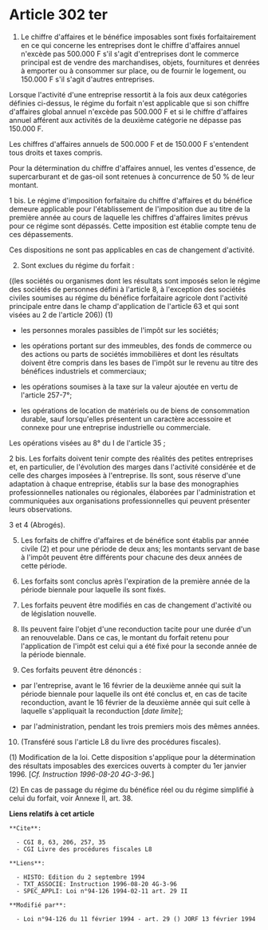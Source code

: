 # Article 302 ter

1. Le chiffre d'affaires et le bénéfice imposables sont fixés forfaitairement en ce qui concerne les entreprises dont le
chiffre d'affaires annuel n'excède pas 500.000 F s'il s'agit d'entreprises dont le commerce principal est de vendre des
marchandises, objets, fournitures et denrées à emporter ou à consommer sur place, ou de fournir le logement, ou 150.000 F
s'il s'agit d'autres entreprises.

Lorsque l'activité d'une entreprise ressortit à la fois aux deux catégories définies ci-dessus, le régime du forfait n'est
applicable que si son chiffre d'affaires global annuel n'excède pas 500.000 F et si le chiffre d'affaires annuel afférent aux
activités de la deuxième catégorie ne dépasse pas 150.000 F.

Les chiffres d'affaires annuels de 500.000 F et de 150.000 F s'entendent tous droits et taxes compris.

Pour la détermination du chiffre d'affaires annuel, les ventes d'essence, de supercarburant et de gas-oil sont retenues à
concurrence de 50 % de leur montant.

1 bis. Le régime d'imposition forfaitaire du chiffre d'affaires et du bénéfice demeure applicable pour l'établissement de
l'imposition due au titre de la première année au cours de laquelle les chiffres d'affaires limites prévus pour ce régime
sont dépassés. Cette imposition est établie compte tenu de ces dépassements.

Ces dispositions ne sont pas applicables en cas de changement d'activité.

2. Sont exclues du régime du forfait :

((les sociétés ou organismes dont les résultats sont imposés selon le régime des sociétés de personnes défini à l'article 8,
à l'exception des sociétés civiles soumises au régime du bénéfice forfaitaire agricole dont l'activité principale entre dans
le champ d'application de l'article 63 et qui sont visées au 2 de l'article 206)) (1)

- les personnes morales passibles de l'impôt sur les sociétés;

- les opérations portant sur des immeubles, des fonds de commerce ou des actions ou parts de sociétés immobilières et dont
les résultats doivent être compris dans les bases de l'impôt sur le revenu au titre des bénéfices industriels et commerciaux;

- les opérations soumises à la taxe sur la valeur ajoutée en vertu de l'article 257-7°;

- les opérations de location de matériels ou de biens de consommation durable, sauf lorsqu'elles présentent un caractère
accessoire et connexe pour une entreprise industrielle ou commerciale.

Les opérations visées au 8° du I de l'article 35 ;

2 bis. Les forfaits doivent tenir compte des réalités des petites entreprises et, en particulier, de l'évolution des marges
dans l'activité considérée et de celle des charges imposées à l'entreprise. Ils sont, sous réserve d'une adaptation à chaque
entreprise, établis sur la base des monographies professionnelles nationales ou régionales, élaborées par l'administration et
communiquées aux organisations professionnelles qui peuvent présenter leurs observations.

3 et 4  (Abrogés).

5. Les forfaits de chiffre d'affaires et de bénéfice sont établis par année civile (2) et pour une période de deux ans; les
montants servant de base à l'impôt peuvent être différents pour chacune des deux années de cette période.

6. Les forfaits sont conclus après l'expiration de la première année de la période biennale pour laquelle ils sont fixés.

7. Les forfaits peuvent être modifiés en cas de changement d'activité ou de législation nouvelle.

8. Ils peuvent faire l'objet d'une reconduction tacite pour une durée d'un an renouvelable. Dans ce cas, le montant du
forfait retenu pour l'application de l'impôt est celui qui a été fixé pour la seconde année de la période biennale.

9. Ces forfaits peuvent être dénoncés :

- par l'entreprise, avant le 16 février de la deuxième année qui suit la période biennale pour laquelle ils ont été conclus
et, en cas de tacite reconduction, avant le 16 février de la deuxième année qui suit celle à laquelle s'appliquait la
reconduction [*date limite*];

- par l'administration, pendant les trois premiers mois des mêmes années.

10. (Transféré sous l'article L8 du livre des procédures fiscales).

(1) Modification de la loi. Cette disposition s'applique pour la détermination des résultats imposables des exercices ouverts
à compter du 1er janvier 1996. [*Cf. Instruction 1996-08-20 4G-3-96.*]

(2) En cas de passage du régime du bénéfice réel ou du régime simplifié à celui du forfait, voir Annexe II, art. 38.

**Liens relatifs à cet article**

	**Cite**:

	  - CGI 8, 63, 206, 257, 35
	  - CGI Livre des procédures fiscales L8

	**Liens**:

	  - HISTO: Edition du 2 septembre 1994
	  - TXT_ASSOCIE: Instruction 1996-08-20 4G-3-96
	  - SPEC_APPLI: Loi n°94-126 1994-02-11 art. 29 II

	**Modifié par**:

	  - Loi n°94-126 du 11 février 1994 - art. 29 () JORF 13 février 1994
